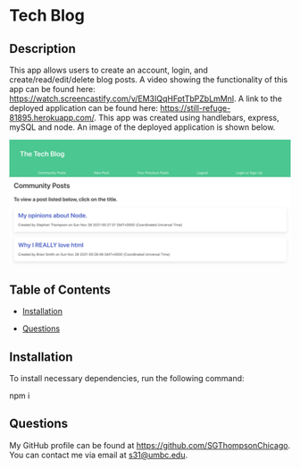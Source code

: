# Tech Blog


  ## Description

  This app allows users to create an account, login, and create/read/edit/delete blog posts. A video showing the functionality of this app can be found here: https://watch.screencastify.com/v/EM3IQqHFptTbPZbLmMnl. A link to the deployed application can be found here: https://still-refuge-81895.herokuapp.com/. This app was created using handlebars, express, mySQL and node. An image of the deployed application is shown below. 

  ![Image of deployed app.](appimage.png)

  ## Table of Contents

  * [Installation](#installation)

  * [Questions](#questions)

  ## Installation

  To install necessary dependencies, run the following command:

  npm i

  ## Questions

  My GitHub profile can be found at https://github.com/SGThompsonChicago.
  You can contact me via email at s31@umbc.edu.

  
